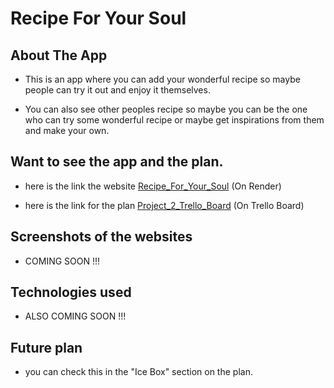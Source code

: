 # Recipe For Your Soul

## About The App

-   This is an app where you can add your wonderful recipe so maybe people can try it out and enjoy it themselves.

-   You can also see other peoples recipe so maybe you can be the one who can try some wonderful recipe or maybe get inspirations from them and make your own.

## Want to see the app and the plan.

-   here is the link the website [Recipe_For_Your_Soul](https://project-2-recipe.onrender.com) (On Render)

-   here is the link for the plan [Project_2_Trello_Board](https://trello.com/b/FfBsu4jk/reciceappprogress) (On Trello Board)

## Screenshots of the websites

-   COMING SOON !!!

## Technologies used

-   ALSO COMING SOON !!!

## Future plan

-   you can check this in the "Ice Box" section on the plan.
